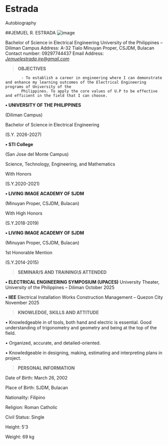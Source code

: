 # Estrada
Autobiography

##JEMUEL R. ESTRADA                                                                                                                                   ![image](https://github.com/Estrada03/Estrada/assets/134744904/594f9b6d-6acb-4f7a-8b5a-7aa6b2519b86)

Bachelor of Science in Electrical Engineering
University of the Philippines – Diliman Campus 
Address: A-32 Tialo Minuyan Proper, CSJDM, Bulacan                   
Contact number: 09297744437
Email Address: *Jemuelestrada.jre@gmail.com*

>**OBJECTIVES**
          
           - To establish a career in engineering where I can demonstrate and enhance my learning outcomes of the Electrical Engineering programs of University of the
           Philippines. To apply the core values of U.P to be effective and efficient in the field that I can choose.

**• UNIVERSITY OF THE PHILIPPINES**

(Diliman Campus)

Bachelor of Science in Electrical Engineering 

(S.Y. 2026-2027)

**• STI College**

(San Jose del Monte Campus)

Science, Technology, Engineering, and Mathematics

With Honors

(S.Y.2020-2021)

**• LIVING IMAGE ACADEMY OF SJDM**

(Minuyan Proper, CSJDM, Bulacan)

With High Honors

(S.Y.2018-2019)

**• LIVING IMAGE ACADEMY OF SJDM**

(Minuyan Proper, CSJDM, Bulacan)

1st Honorable Mention

(S.Y.2014-2015)

>**SEMINAR/S AND TRAINING\S ATTENDED**

**•	ELECTRICAL ENGINEERING SYMPOSIUM (UPACES)**
University Theater, University of the Philippines – Diliman
October 2025

**•	IIEE**
Electrical Installation Works Construction Management – Quezon City
November 2025

>**KNOWLEDGE, SKILLS AND ATTITUDE**

•         Knowledgeable in of tools, both hand and electric is essential. Good understanding of trigonometry and geometry and being at the top of the field.

•	Organized, accurate, and detailed-oriented.

•	Knowledgeable in designing, making, estimating and interpreting plans in project.

>**PERSONAL INFORMATION**

Date of Birth:		March 26, 2002

Place of Birth:		SJDM, Bulacan

Nationality:		Filipino

Religion:		          Roman Catholic

Civil Status:		Single

Height:			5’3

Weight:		          69 kg



